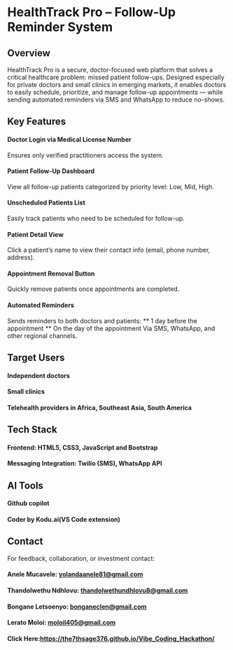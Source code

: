 # HealthTrack Pro – Follow-Up Reminder System

## Overview
HealthTrack Pro is a secure, doctor-focused web platform that solves a critical healthcare problem: missed patient follow-ups. Designed especially for private doctors and small clinics in emerging markets, it enables doctors to easily schedule, prioritize, and manage follow-up appointments — while sending automated reminders via SMS and WhatsApp to reduce no-shows.

## Key Features

#### Doctor Login via Medical License Number
Ensures only verified practitioners access the system.
#### Patient Follow-Up Dashboard
View all follow-up patients categorized by priority level: Low, Mid, High.
#### Unscheduled Patients List
Easily track patients who need to be scheduled for follow-up.
#### Patient Detail View
Click a patient’s name to view their contact info (email, phone number, address).
#### Appointment Removal Button
Quickly remove patients once appointments are completed.
#### Automated Reminders
Sends reminders to both doctors and patients:
** 1 day before the appointment
** On the day of the appointment
Via SMS, WhatsApp, and other regional channels.

## Target Users

#### Independent doctors
#### Small clinics
#### Telehealth providers in Africa, Southeast Asia, South America

## Tech Stack

#### Frontend: HTML5, CSS3, JavaScript and Bootstrap
#### Messaging Integration: Twilio (SMS), WhatsApp API

## AI Tools

#### Github copilot
#### Coder by Kodu.ai(VS Code extension)

## Contact
For feedback, collaboration, or investment contact:

#### Anele Mucavele: yolandaanele81@gmail.com 
#### Thandolwethu Ndhlovu: thandolwethundhlovu8@gmail.com
#### Bongane Letsoenyo: bonganeclen@gmail.com
#### Lerato Moloi: moloil405@gmail.com

#### **Click Here**:https://the7thsage376.github.io/Vibe_Coding_Hackathon/
